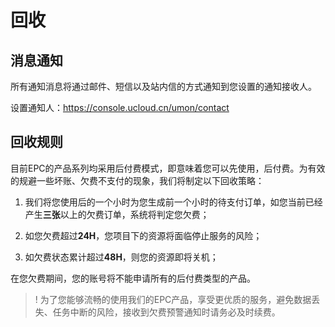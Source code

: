 # 回收 #

## 消息通知 ##

所有通知消息将通过邮件、短信以及站内信的方式通知到您设置的通知接收人。

设置通知人：https://console.ucloud.cn/umon/contact

## 回收规则 ##

目前EPC的产品系列均采用后付费模式，即意味着您可以先使用，后付费。为有效的规避一些坏账、欠费不支付的现象，我们将制定以下回收策略：

1. 我们将您使用后的一个小时为您生成前一个小时的待支付订单，如您当前已经产生**三张**以上的欠费订单，系统将判定您欠费；

2. 如您欠费超过**24H**，您项目下的资源将面临停止服务的风险；

3. 如欠费状态累计超过**48H**，则您的资源即将关机；

在您欠费期间，您的账号将不能申请所有的后付费类型的产品。

>! 为了您能够流畅的使用我们的EPC产品，享受更优质的服务，避免数据丢失、任务中断的风险，接收到欠费预警通知时请务必及时续费。

